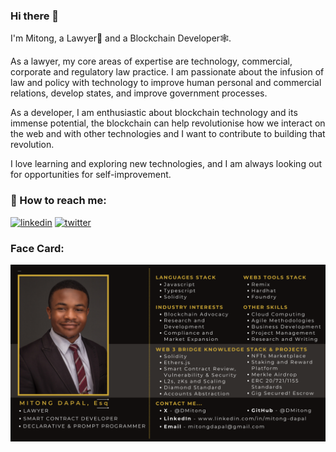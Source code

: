 ### Hi there 👋

I'm Mitong, a Lawyer💼 and a Blockchain Developer🕸️.

As a lawyer, my core areas of expertise are technology, commercial, corporate and regulatory law practice. I am passionate about the infusion of law and policy with technology to improve human personal and commercial relations, develop states, and improve government processes.

As a developer, I am enthusiastic about blockchain technology and its immense potential, the blockchain can help revolutionise how we interact on the web and with other technologies and I want to contribute to building that revolution.

I love learning and exploring new technologies, and I am always looking out for opportunities for self-improvement.

### 🔗 How to reach me:

[![linkedin](https://img.shields.io/badge/linkedin-0A66C2?style=for-the-badge&logo=linkedin&logoColor=white)](https://www.linkedin.com/in/mitong-dapal/)
[![twitter](https://img.shields.io/badge/twitter-1DA1F2?style=for-the-badge&logo=twitter&logoColor=white)](https://twitter.com/DMitong)

### Face Card:

<img src="./images/FaceCard.png/" alt="About Me in one image">

<!--
**DMitong/DMitong** is a ✨ _special_ ✨ repository because its `README.md` (this file) appears on your GitHub profile.

Here are some ideas to get you started:

- 🔭 I’m currently working on ...
- 🌱 I’m currently learning ...
- 👯 I’m looking to collaborate on ...
- 🤔 I’m looking for help with ...
- 💬 Ask me about ...
- 📫 How to reach me: ...
- 😄 Pronouns: ...
- ⚡ Fun fact: ...
-->
